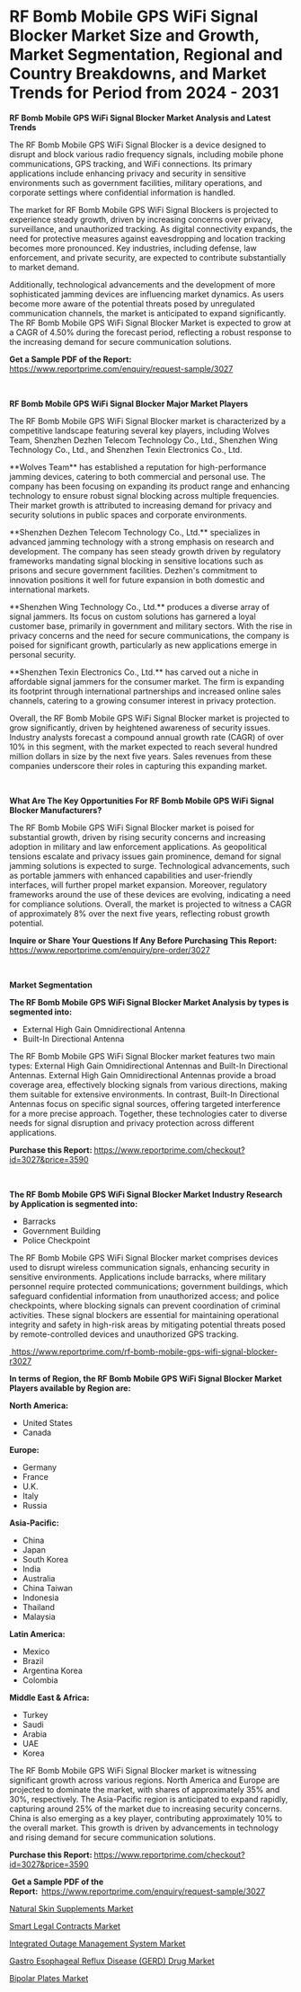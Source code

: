 <p><h1>RF Bomb Mobile GPS WiFi Signal Blocker Market Size and Growth, Market Segmentation, Regional and Country Breakdowns, and Market Trends for Period from 2024 -  2031</h1></p><p><strong>RF Bomb Mobile GPS WiFi Signal Blocker Market Analysis and Latest Trends</strong></p>
<p><p>The RF Bomb Mobile GPS WiFi Signal Blocker is a device designed to disrupt and block various radio frequency signals, including mobile phone communications, GPS tracking, and WiFi connections. Its primary applications include enhancing privacy and security in sensitive environments such as government facilities, military operations, and corporate settings where confidential information is handled.</p><p>The market for RF Bomb Mobile GPS WiFi Signal Blockers is projected to experience steady growth, driven by increasing concerns over privacy, surveillance, and unauthorized tracking. As digital connectivity expands, the need for protective measures against eavesdropping and location tracking becomes more pronounced. Key industries, including defense, law enforcement, and private security, are expected to contribute substantially to market demand.</p><p>Additionally, technological advancements and the development of more sophisticated jamming devices are influencing market dynamics. As users become more aware of the potential threats posed by unregulated communication channels, the market is anticipated to expand significantly. The RF Bomb Mobile GPS WiFi Signal Blocker Market is expected to grow at a CAGR of 4.50% during the forecast period, reflecting a robust response to the increasing demand for secure communication solutions.</p></p>
<p><strong>Get a Sample PDF of the Report:&nbsp;</strong> <a href="https://www.reportprime.com/enquiry/request-sample/3027?utm_campaign=1141&utm_medium=2&utm_source=Github&utm_content=ia&utm_term=27112024&utm_id=rf-bomb-mobile-gps-wifi-signal-blocker">https://www.reportprime.com/enquiry/request-sample/3027</a></p>
<p>&nbsp;</p>
<p><strong>RF Bomb Mobile GPS WiFi Signal Blocker Major Market Players</strong></p>
<p><p>The RF Bomb Mobile GPS WiFi Signal Blocker market is characterized by a competitive landscape featuring several key players, including Wolves Team, Shenzhen Dezhen Telecom Technology Co., Ltd., Shenzhen Wing Technology Co., Ltd., and Shenzhen Texin Electronics Co., Ltd.</p><p>**Wolves Team** has established a reputation for high-performance jamming devices, catering to both commercial and personal use. The company has been focusing on expanding its product range and enhancing technology to ensure robust signal blocking across multiple frequencies. Their market growth is attributed to increasing demand for privacy and security solutions in public spaces and corporate environments.</p><p>**Shenzhen Dezhen Telecom Technology Co., Ltd.** specializes in advanced jamming technology with a strong emphasis on research and development. The company has seen steady growth driven by regulatory frameworks mandating signal blocking in sensitive locations such as prisons and secure government facilities. Dezhen's commitment to innovation positions it well for future expansion in both domestic and international markets.</p><p>**Shenzhen Wing Technology Co., Ltd.** produces a diverse array of signal jammers. Its focus on custom solutions has garnered a loyal customer base, primarily in government and military sectors. With the rise in privacy concerns and the need for secure communications, the company is poised for significant growth, particularly as new applications emerge in personal security.</p><p>**Shenzhen Texin Electronics Co., Ltd.** has carved out a niche in affordable signal jammers for the consumer market. The firm is expanding its footprint through international partnerships and increased online sales channels, catering to a growing consumer interest in privacy protection.</p><p>Overall, the RF Bomb Mobile GPS WiFi Signal Blocker market is projected to grow significantly, driven by heightened awareness of security issues. Industry analysts forecast a compound annual growth rate (CAGR) of over 10% in this segment, with the market expected to reach several hundred million dollars in size by the next five years. Sales revenues from these companies underscore their roles in capturing this expanding market.</p></p>
<p>&nbsp;</p>
<p><strong>What Are The Key Opportunities For RF Bomb Mobile GPS WiFi Signal Blocker Manufacturers?</strong></p>
<p><p>The RF Bomb Mobile GPS WiFi Signal Blocker market is poised for substantial growth, driven by rising security concerns and increasing adoption in military and law enforcement applications. As geopolitical tensions escalate and privacy issues gain prominence, demand for signal jamming solutions is expected to surge. Technological advancements, such as portable jammers with enhanced capabilities and user-friendly interfaces, will further propel market expansion. Moreover, regulatory frameworks around the use of these devices are evolving, indicating a need for compliance solutions. Overall, the market is projected to witness a CAGR of approximately 8% over the next five years, reflecting robust growth potential.</p></p>
<p><strong>Inquire or Share Your Questions If Any Before Purchasing This Report:</strong> <a href="https://www.reportprime.com/enquiry/pre-order/3027?utm_campaign=1141&utm_medium=2&utm_source=Github&utm_content=ia&utm_term=27112024&utm_id=rf-bomb-mobile-gps-wifi-signal-blocker">https://www.reportprime.com/enquiry/pre-order/3027</a></p>
<p>&nbsp;</p>
<p><strong>Market Segmentation</strong></p>
<p><strong>The RF Bomb Mobile GPS WiFi Signal Blocker Market Analysis by types is segmented into:</strong></p>
<p><ul><li>External High Gain Omnidirectional Antenna</li><li>Built-In Directional Antenna</li></ul></p>
<p><p>The RF Bomb Mobile GPS WiFi Signal Blocker market features two main types: External High Gain Omnidirectional Antennas and Built-In Directional Antennas. External High Gain Omnidirectional Antennas provide a broad coverage area, effectively blocking signals from various directions, making them suitable for extensive environments. In contrast, Built-In Directional Antennas focus on specific signal sources, offering targeted interference for a more precise approach. Together, these technologies cater to diverse needs for signal disruption and privacy protection across different applications.</p></p>
<p><strong>Purchase this Report:&nbsp;</strong><a href="https://www.reportprime.com/checkout?id=3027&price=3590&utm_campaign=1141&utm_medium=2&utm_source=Github&utm_content=ia&utm_term=27112024&utm_id=rf-bomb-mobile-gps-wifi-signal-blocker">https://www.reportprime.com/checkout?id=3027&price=3590</a></p>
<p>&nbsp;</p>
<p><strong>The RF Bomb Mobile GPS WiFi Signal Blocker Market Industry Research by Application is segmented into:</strong></p>
<p><ul><li>Barracks</li><li>Government Building</li><li>Police Checkpoint</li></ul></p>
<p><p>The RF Bomb Mobile GPS WiFi Signal Blocker market comprises devices used to disrupt wireless communication signals, enhancing security in sensitive environments. Applications include barracks, where military personnel require protected communications; government buildings, which safeguard confidential information from unauthorized access; and police checkpoints, where blocking signals can prevent coordination of criminal activities. These signal blockers are essential for maintaining operational integrity and safety in high-risk areas by mitigating potential threats posed by remote-controlled devices and unauthorized GPS tracking.</p></p>
<p><a href="https://www.reportprime.com/rf-bomb-mobile-gps-wifi-signal-blocker-r3027?utm_campaign=1141&utm_medium=2&utm_source=Github&utm_content=ia&utm_term=27112024&utm_id=rf-bomb-mobile-gps-wifi-signal-blocker">&nbsp;https://www.reportprime.com/rf-bomb-mobile-gps-wifi-signal-blocker-r3027</a></p>
<p><strong>In terms of Region, the RF Bomb Mobile GPS WiFi Signal Blocker Market Players available by Region are:</strong></p>
<p>
    <p> <strong> North America: </strong>
        <ul>
            <li>United States</li>
            <li>Canada</li>
        </ul>
        </p> 
    <p> <strong> Europe: </strong>
        <ul>
            <li>Germany</li>
            <li>France</li>
            <li>U.K.</li>
            <li>Italy</li>
            <li>Russia</li>
        </ul>
        </p> 
    <p> <strong> Asia-Pacific: </strong>
        <ul>
            <li>China</li>
            <li>Japan</li>
            <li>South Korea</li>
            <li>India</li>
            <li>Australia</li>
            <li>China Taiwan</li>
            <li>Indonesia</li>
            <li>Thailand</li>
            <li>Malaysia</li>
        </ul>
        </p> 
    <p> <strong> Latin America: </strong>
        <ul>
            <li>Mexico</li>
            <li>Brazil</li>
            <li>Argentina Korea</li>
            <li>Colombia</li>
        </ul>
        </p> 
    <p> <strong> Middle East & Africa: </strong>
        <ul>
            <li>Turkey</li>
            <li>Saudi</li>
            <li>Arabia</li>
            <li>UAE</li>
            <li>Korea</li>
        </ul>
    </p>
    </p>
<p><p>The RF Bomb Mobile GPS WiFi Signal Blocker market is witnessing significant growth across various regions. North America and Europe are projected to dominate the market, with shares of approximately 35% and 30%, respectively. The Asia-Pacific region is anticipated to expand rapidly, capturing around 25% of the market due to increasing security concerns. China is also emerging as a key player, contributing approximately 10% to the overall market. This growth is driven by advancements in technology and rising demand for secure communication solutions.</p></p>
<p><strong>Purchase this Report: </strong><a href="https://www.reportprime.com/checkout?id=3027&price=3590&utm_campaign=1141&utm_medium=2&utm_source=Github&utm_content=ia&utm_term=27112024&utm_id=rf-bomb-mobile-gps-wifi-signal-blocker">https://www.reportprime.com/checkout?id=3027&price=3590</a></p>
<p>&nbsp;<strong>Get a Sample PDF of the Report:&nbsp;&nbsp;</strong><a href="https://www.reportprime.com/enquiry/request-sample/3027?utm_campaign=1141&utm_medium=2&utm_source=Github&utm_content=ia&utm_term=27112024&utm_id=rf-bomb-mobile-gps-wifi-signal-blocker">https://www.reportprime.com/enquiry/request-sample/3027</a></p>
<p><strong></strong></p>
<p><p><a href="https://www.linkedin.com/pulse/natural-skin-supplements-market-emerging-trends-future-prospects-9loaf?utm_campaign=1141&utm_medium=2&utm_source=Github&utm_content=ia&utm_term=27112024&utm_id=rf-bomb-mobile-gps-wifi-signal-blocker">Natural Skin Supplements Market</a></p><p><a href="https://www.linkedin.com/pulse/regional-global-smart-legal-contracts-market-analysis-projected-bsu6c?utm_campaign=1141&utm_medium=2&utm_source=Github&utm_content=ia&utm_term=27112024&utm_id=rf-bomb-mobile-gps-wifi-signal-blocker">Smart Legal Contracts Market</a></p><p><a href="https://issuu.com/reportprime-2/docs/integrated-outage-management-system_3011ad0de5d0ab?utm_campaign=1141&utm_medium=2&utm_source=Github&utm_content=ia&utm_term=27112024&utm_id=rf-bomb-mobile-gps-wifi-signal-blocker">Integrated Outage Management System Market</a></p><p><a href="https://issuu.com/reportprime-2/docs/gastro-esophageal-reflux-disease-ge_f3e64c7830ffe1?utm_campaign=1141&utm_medium=2&utm_source=Github&utm_content=ia&utm_term=27112024&utm_id=rf-bomb-mobile-gps-wifi-signal-blocker">Gastro Esophageal Reflux Disease (GERD) Drug Market</a></p><p><a href="https://github.com/shondapmbau/Market-Research-Report-List-1/blob/main/bipolar-plates-market.md?utm_campaign=1141&utm_medium=2&utm_source=Github&utm_content=ia&utm_term=27112024&utm_id=rf-bomb-mobile-gps-wifi-signal-blocker">Bipolar Plates Market</a></p></p>